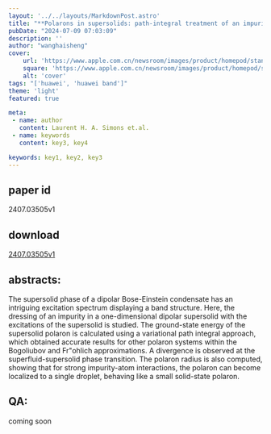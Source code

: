 ```yaml
---
layout: '../../layouts/MarkdownPost.astro'
title: "**Polarons in supersolids: path-integral treatment of an impurity in a one-dimensional dipolar supersolid**"
pubDate: "2024-07-09 07:03:09"
description: ''
author: "wanghaisheng"
cover:
    url: 'https://www.apple.com.cn/newsroom/images/product/homepod/standard/Apple-HomePod-hero-230118_big.jpg.large_2x.jpg'
    square: 'https://www.apple.com.cn/newsroom/images/product/homepod/standard/Apple-HomePod-hero-230118_big.jpg.large_2x.jpg'
    alt: 'cover'
tags: "['huawei', 'huawei band']" 
theme: 'light'
featured: true

meta:
 - name: author
   content: Laurent H. A. Simons et.al.
 - name: keywords
   content: key3, key4

keywords: key1, key2, key3
---
```


## paper id
2407.03505v1
## download
[2407.03505v1](http://arxiv.org/abs/2407.03505v1)
## abstracts:
The supersolid phase of a dipolar Bose-Einstein condensate has an intriguing excitation spectrum displaying a band structure. Here, the dressing of an impurity in a one-dimensional dipolar supersolid with the excitations of the supersolid is studied. The ground-state energy of the supersolid polaron is calculated using a variational path integral approach, which obtained accurate results for other polaron systems within the Bogoliubov and Fr\"ohlich approximations. A divergence is observed at the superfluid-supersolid phase transition. The polaron radius is also computed, showing that for strong impurity-atom interactions, the polaron can become localized to a single droplet, behaving like a small solid-state polaron.
## QA:
coming soon
